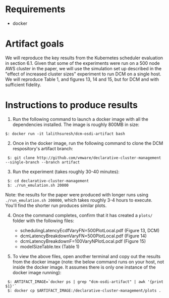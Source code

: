# Requirements

- docker

# Artifact goals

We will reproduce the key results from the Kubernetes scheduler evaluation in section 6.1. 
Given that some of the experiments were run on a 500 node AWS cluster in the paper, we 
will use the simulation set up described in the "effect of increased cluster sizes" 
experiment to run DCM on a single host. We will reproduce Table 1, and figures 13, 
14 and 15, but for DCM and with sufficient fidelity.


# Instructions to produce results

1. Run the following command to launch a docker image with all the dependencies installed. The image is
   roughly 800MB in size:

 `$: docker run -it lalithsuresh/dcm-osdi-artifact bash`


2. Once in the docker image, run the following command to clone the DCM respository's artifact branch:

 ```
  $: git clone http://github.com/vmware/declarative-cluster-management --single-branch --branch artifact
 ```

3. Run the experiment (takes roughly 30-40 minutes):

 ```
  $: cd declarative-cluster-management
  $: ./run_emulation.sh 20000
 ```
 
 Note: the results for the paper were produced with longer runs using `./run_emulation.sh 200000`, which takes roughly 
 3-4 hours to execute. You'll find the shorter run produces similar plots.

4. Once the command completes, confirm that it has created a `plots/` folder with the following files:
   * schedulingLatencyEcdfVaryFN=500PlotLocal.pdf (Figure 13, DCM)
   * dcmLatencyBreakdownVaryFN=500PlotLocal.pdf   (Figure 14)
   * dcmLatencyBreakdownF=100VaryNPlotLocal.pdf   (Figure 15)
   * modelSizeTable.tex                           (Table 1)

5. To view the above files, open another terminal and copy out the results from the docker image (note: the
   below command runs on your host, not inside the docker image. It assumes there is only one instance
   of the docker image running):

 ```
  $: ARTIFACT_IMAGE=`docker ps | grep "dcm-osdi-artifact" | awk '{print $1}'`
  $: docker cp $ARTIFACT_IMAGE:/declarative-cluster-management/plots .
 ```

